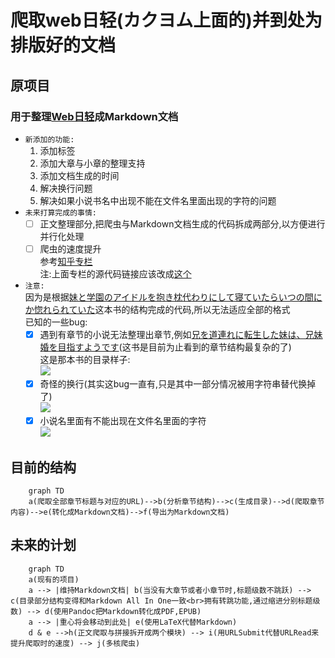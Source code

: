 
# 爬取web日轻(カクヨム上面的)并到处为排版好的文档

## 原项目
### 用于整理[Web日轻](https://kakuyomu.jp/)成Markdown文档<br>
   * ``新添加的功能:``<br>
      1. 添加标签<br>
      2. 添加大章与小章的整理支持<br>
      3. 添加文档生成的时间<br>
      4. 解决换行问题<br>
      5. 解决如果小说书名中出现不能在文件名里面出现的字符的问题<br>
   * ``未来打算完成的事情:``<br>
      * [ ] 正文整理部分,把爬虫与Markdown文档生成的代码拆成两部分,以方便进行并行化处理<br>
      * [ ] 爬虫的速度提升<br>
         参考[知乎专栏](https://zhuanlan.zhihu.com/p/35359905)<br>
         注:上面专栏的源代码链接应该改成[这个](https://github.com/uupers/BiliSpider/blob/95c07da2f7abf4f318dc41dff8e6dd891045b799/%E6%9E%81%E9%80%9F%E8%A7%86%E9%A2%91%E7%88%AC%E8%99%AB2.2.nb)<br>
   * ``注意:``<br>
      因为是根据[妹と学園のアイドルを抱き枕代わりにして寝ていたらいつの間にか惚れられていた](https://kakuyomu.jp/works/1177354054893622559)这本书的结构完成的代码,所以无法适应全部的格式<br>
      已知的一些bug:<br>
      * [x] 遇到有章节的小说无法整理出章节,例如[兄を道連れに転生した妹は、兄妹婚を目指すようです](https://kakuyomu.jp/works/1177354054888616069)(这书是目前为止看到的章节结构最复杂的了)<br>
      这是那本书的目录样子:<br>
      ![ ](https://z3.ax1x.com/2021/07/16/WK2SFU.png)<br>
      * [x] 奇怪的换行(其实这bug一直有,只是其中一部分情况被用字符串替代换掉了)<br>
      ![ ](https://z3.ax1x.com/2021/07/23/Wys64x.png)
      * [x] 小说名里面有不能出现在文件名里面的字符<br>
      ![ ](https://z3.ax1x.com/2021/07/24/WccwDO.png)<br>

## 目前的结构
```mermaid
    graph TD
    a(爬取全部章节标题与对应的URL)-->b(分析章节结构)-->c(生成目录)-->d(爬取章节内容)-->e(转化成Markdown文档)-->f(导出为Markdown文档)
```

## 未来的计划

```mermaid
    graph TD
    a(现有的项目)
    a --> |维持Markdown文档| b(当没有大章节或者小章节时,标题级数不跳跃) --> c(目录部分结构变得和Markdown All In One一致<br>拥有转跳功能,通过缩进分别标题级数) --> d(使用Pandoc把Markdown转化成PDF,EPUB)
    a --> |重心将会移动到此处| e(使用LaTeX代替Markdown)
    d & e -->h(正文爬取与拼接拆开成两个模块) --> i(用URLSubmit代替URLRead来提升爬取时的速度) --> j(多核爬虫)
```
